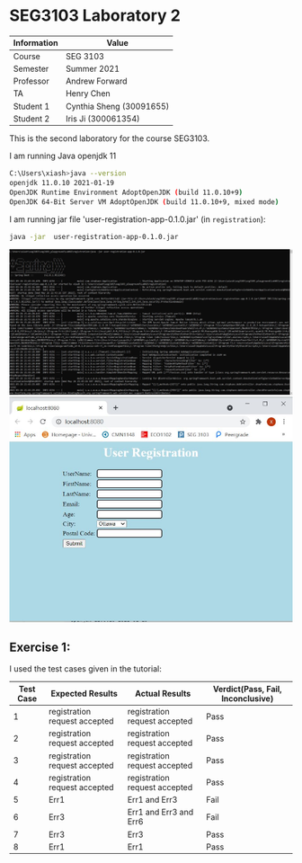 # SEG3103 Laboratory 2

| Information | Value |
| --- | --- |
| Course | SEG 3103 |
| Semester | Summer 2021 |
| Professor | Andrew Forward |
| TA | Henry Chen |
| Student 1 | Cynthia Sheng (30091655) |
| Student 2 | Iris Ji (300061354) |

This is the second laboratory for the course SEG3103.

I am running Java openjdk 11

```bash
C:\Users\xiash>java --version
openjdk 11.0.10 2021-01-19
OpenJDK Runtime Environment AdoptOpenJDK (build 11.0.10+9)
OpenJDK 64-Bit Server VM AdoptOpenJDK (build 11.0.10+9, mixed mode)
```

I am running jar file 'user-registration-app-0.1.0.jar' (in `registration`):

```bash
java -jar  user-registration-app-0.1.0.jar
```
![registerjar](assets/registerjar.JPG)
![localhost](assets/localhost.JPG)

## Exercise 1:
I used the test cases given in the tutorial:

Test Case |  Expected Results             | Actual Results                   | Verdict(Pass, Fail, Inconclusive)
----------|-------------------------------|----------------------------------|----------------------------------
1         | registration request accepted | registration request accepted    | Pass
2         | registration request accepted | registration request accepted    | Pass
3         | registration request accepted | registration request accepted    | Pass
4         | registration request accepted | registration request accepted    | Pass
5         | Err1                          | Err1 and Err3                    | Fail
6         | Err3                          | Err1 and Err3  and Err6          | Fail
7         | Err3                          | Err3                             | Pass
8         | Err1                          | Err1                             | Pass








